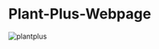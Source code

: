 # Plant-Plus-Webpage
![plantplus](https://user-images.githubusercontent.com/99561315/187978094-d33fd758-0b5f-48ed-b6ae-0c461bc774f4.png)
